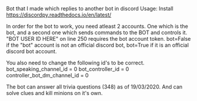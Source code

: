 Bot that I made which replies to another bot in discord
Usage:
Install https://discordpy.readthedocs.io/en/latest/

In order for the bot to work, you need atleast 2 accounts. 
One which is the bot, and a second one which sends commands to the BOT and controls it.
"BOT USER ID HERE" on line 250 requires the bot account token.
bot=False if the "bot" account is not an official discord bot, bot=True if it is an official discord bot account.

You also need to change the following id's to be correct.
bot_speaking_channel_id = 0
bot_controller_id = 0
controller_bot_dm_channel_id = 0

The bot can answer all trivia questions (348) as of 19/03/2020. And can solve clues and kill minions on it's own.
